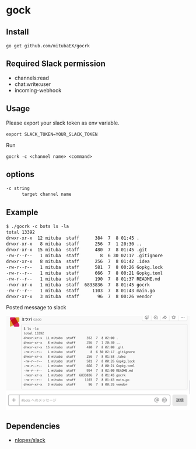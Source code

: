 # gock

## Install

```
go get github.com/mitubaEX/gocrk
```

## Required Slack permission

- channels:read
- chat:write:user
- incoming-webhook

## Usage

Please export your slack token as env variable.

```
export SLACK_TOKEN=YOUR_SLACK_TOKEN
```
Run

```
gocrk -c <channel name> <command>
```

## options

```
-c string
      target channel name
```

## Example

```
$ ./gocrk -c bots ls -la
total 13392
drwxr-xr-x  12 mituba  staff      384  7  8 01:45 .
drwxr-xr-x   8 mituba  staff      256  7  1 20:30 ..
drwxr-xr-x  15 mituba  staff      480  7  8 01:45 .git
-rw-r--r--   1 mituba  staff        8  6 30 02:17 .gitignore
drwxr-xr-x   8 mituba  staff      256  7  8 01:42 .idea
-rw-r--r--   1 mituba  staff      581  7  8 00:26 Gopkg.lock
-rw-r--r--   1 mituba  staff      666  7  8 00:21 Gopkg.toml
-rw-r--r--   1 mituba  staff      190  7  8 01:37 README.md
-rwxr-xr-x   1 mituba  staff  6833836  7  8 01:45 gocrk
-rw-r--r--   1 mituba  staff     1103  7  8 01:43 main.go
drwxr-xr-x   3 mituba  staff       96  7  8 00:26 vendor
```

Posted message to slack

![ls](./screenshot/ls.png)

## Dependencies

- [nlopes/slack](https://github.com/nlopes/slack)
